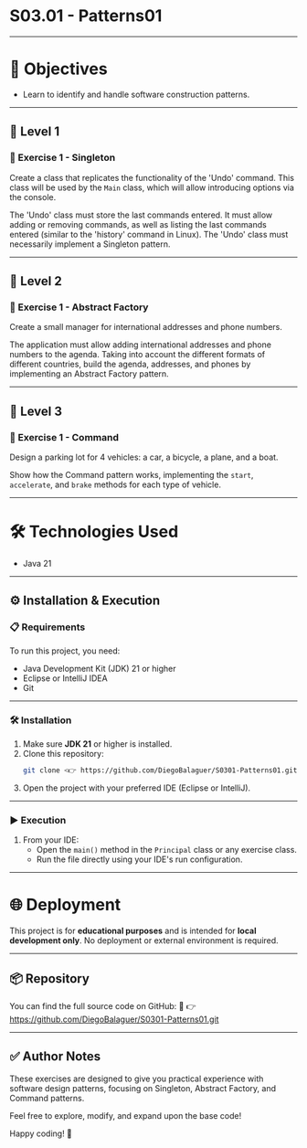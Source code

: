 # S03.01 - Patterns01

---

# 🎯 Objectives

- Learn to identify and handle software construction patterns.

---

## 🔹 Level 1

### 📘 Exercise 1 - Singleton

Create a class that replicates the functionality of the 'Undo' command. This class will be used by the `Main` class, which will allow introducing options via the console.

The 'Undo' class must store the last commands entered. It must allow adding or removing commands, as well as listing the last commands entered (similar to the 'history' command in Linux).
The 'Undo' class must necessarily implement a Singleton pattern.

---

## 🔹 Level 2

### 📘 Exercise 1 - Abstract Factory

Create a small manager for international addresses and phone numbers.

The application must allow adding international addresses and phone numbers to the agenda. Taking into account the different formats of different countries, build the agenda, addresses, and phones by implementing an Abstract Factory pattern.

---

## 🔹 Level 3

### 📘 Exercise 1 - Command

Design a parking lot for 4 vehicles: a car, a bicycle, a plane, and a boat.

Show how the Command pattern works, implementing the `start`, `accelerate`, and `brake` methods for each type of vehicle.

---

# 🛠️ Technologies Used

- Java 21

---

## ⚙️ Installation & Execution

### 📋 Requirements

To run this project, you need:

- Java Development Kit (JDK) 21 or higher
- Eclipse or IntelliJ IDEA
- Git

---

### 🛠️ Installation

1. Make sure **JDK 21** or higher is installed.
2. Clone this repository:
   ```sh
   git clone <👉 https://github.com/DiegoBalaguer/S0301-Patterns01.git>
   ```
3. Open the project with your preferred IDE (Eclipse or IntelliJ).

---

### ▶️ Execution

1. From your IDE:
    - Open the `main()` method in the `Principal` class or any exercise class.
    - Run the file directly using your IDE's run configuration.

---

# 🌐 Deployment

This project is for **educational purposes** and is intended for **local development only**. No deployment or external environment is required.

---

## 📦 Repository

You can find the full source code on GitHub:
🔗 👉 https://github.com/DiegoBalaguer/S0301-Patterns01.git

---

## ✅ Author Notes

These exercises are designed to give you practical experience with software design patterns, focusing on Singleton, Abstract Factory, and Command patterns.

Feel free to explore, modify, and expand upon the base code!

Happy coding! 🚀
